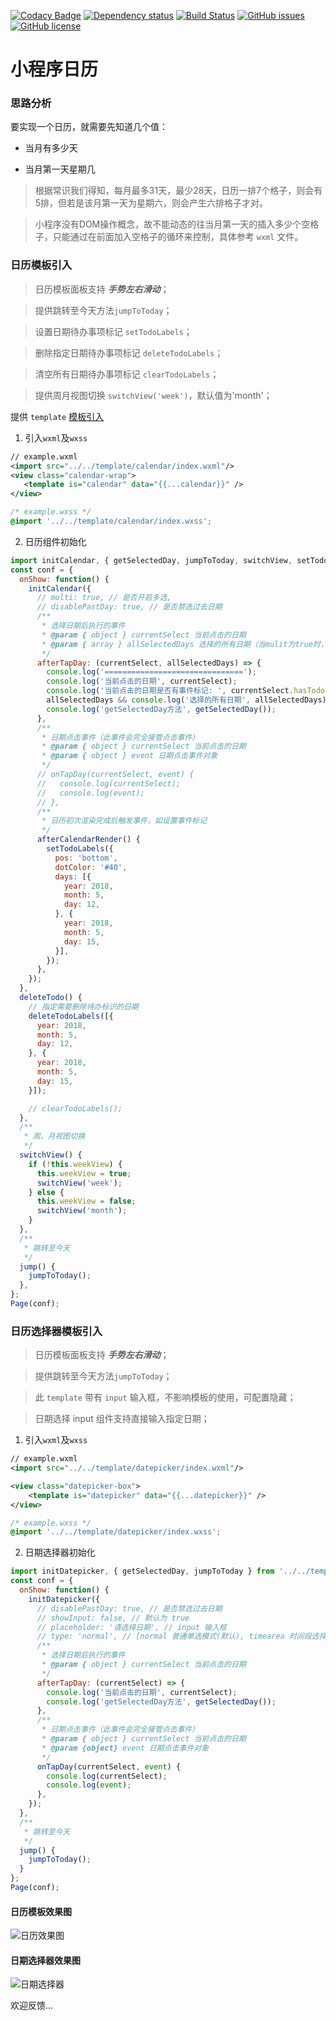 [![Codacy Badge](https://api.codacy.com/project/badge/Grade/b33e6266074e4ba585fa802a46ce1b30)](https://app.codacy.com/app/treadpit/wx_calendar?utm_source=github.com&utm_medium=referral&utm_content=treadpit/wx_calendar&utm_campaign=badger)
[![Dependency status](https://img.shields.io/david/treadpit/wx_calendar.svg)](https://david-dm.org/treadpit/wx_calendar)
[![Build Status](https://travis-ci.org/treadpit/wx_calendar.svg?branch=master)](https://travis-ci.org/treadpit/wx_calendar)
[![GitHub issues](https://img.shields.io/github/issues/treadpit/wx_calendar.svg?style=flat-square)](https://github.com/treadpit/wx_calendar/issues)
[![GitHub license](https://img.shields.io/github/license/treadpit/wx_calendar.svg?style=flat-square)](https://github.com/treadpit/wx_calendar/blob/master/LICENSE)

# 小程序日历

### 思路分析

要实现一个日历，就需要先知道几个值：

- 当月有多少天

- 当月第一天星期几


> 根据常识我们得知，每月最多31天，最少28天，日历一排7个格子，则会有5排，但若是该月第一天为星期六，则会产生六排格子才对。

> 小程序没有DOM操作概念，故不能动态的往当月第一天的插入多少个空格子，只能通过在前面加入空格子的循环来控制，具体参考 `wxml` 文件。

### 日历模板引入
> 日历模板面板支持 ***手势左右滑动***；

> 提供跳转至今天方法`jumpToToday`；

> 设置日期待办事项标记 `setTodoLabels`；

> 删除指定日期待办事项标记 `deleteTodoLabels`；

> 清空所有日期待办事项标记 `clearTodoLabels`；

> 提供周月视图切换 `switchView('week')`，默认值为'month'；

提供 `template` [模板引入](https://mp.weixin.qq.com/debug/wxadoc/dev/framework/view/wxml/template.html)

1. 引入`wxml`及`wxss`
```xml
// example.wxml
<import src="../../template/calendar/index.wxml"/>
<view class="calendar-wrap">
   <template is="calendar" data="{{...calendar}}" />
</view>
```
```css
/* example.wxss */
@import '../../template/calendar/index.wxss';
```

2. 日历组件初始化
```js
import initCalendar, { getSelectedDay, jumpToToday, switchView, setTodoLabels, deleteTodoLabels, clearTodoLabels } from '../../template/calendar/index';
const conf = {
  onShow: function() {
    initCalendar({
      // multi: true, // 是否开启多选,
      // disablePastDay: true, // 是否禁选过去日期
      /**
       * 选择日期后执行的事件
       * @param { object } currentSelect 当前点击的日期
       * @param { array } allSelectedDays 选择的所有日期（当mulit为true时，才有allSelectedDays参数）
       */
      afterTapDay: (currentSelect, allSelectedDays) => {
        console.log('===============================');
        console.log('当前点击的日期', currentSelect);
        console.log('当前点击的日期是否有事件标记: ', currentSelect.hasTodo || false);
        allSelectedDays && console.log('选择的所有日期', allSelectedDays);
        console.log('getSelectedDay方法', getSelectedDay());
      },
      /**
       * 日期点击事件（此事件会完全接管点击事件）
       * @param { object } currentSelect 当前点击的日期
       * @param { object } event 日期点击事件对象
       */
      // onTapDay(currentSelect, event) {
      //   console.log(currentSelect);
      //   console.log(event);
      // },
      /**
       * 日历初次渲染完成后触发事件，如设置事件标记
       */
      afterCalendarRender() {
        setTodoLabels({
          pos: 'bottom',
          dotColor: '#40',
          days: [{
            year: 2018,
            month: 5,
            day: 12,
          }, {
            year: 2018,
            month: 5,
            day: 15,
          }],
        });
      },
    });
  },
  deleteTodo() {
    // 指定需要删除待办标识的日期
    deleteTodoLabels([{
      year: 2018,
      month: 5,
      day: 12,
    }, {
      year: 2018,
      month: 5,
      day: 15,
    }]);

    // clearTodoLabels();
  },
  /**
   * 周、月视图切换
   */
  switchView() {
    if (!this.weekView) {
      this.weekView = true;
      switchView('week');
    } else {
      this.weekView = false;
      switchView('month');
    }
  },
  /**
   * 跳转至今天
   */
  jump() {
    jumpToToday();
  },
};
Page(conf);
```
### 日历选择器模板引入
> 日历模板面板支持 ***手势左右滑动***；

> 提供跳转至今天方法`jumpToToday`；

> 此 `template` 带有 `input` 输入框，不影响模板的使用，可配置隐藏；

> 日期选择 input 组件支持直接输入指定日期；

1. 引入`wxml`及`wxss`
```xml
// example.wxml
<import src="../../template/datepicker/index.wxml"/>

<view class="datepicker-box">
	<template is="datepicker" data="{{...datepicker}}" />
</view>
```
```css
/* example.wxss */
@import '../../template/datepicker/index.wxss';
```

2. 日期选择器初始化
```js
import initDatepicker, { getSelectedDay, jumpToToday } from '../../template/datepicker/index';
const conf = {
  onShow: function() {
    initDatepicker({
      // disablePastDay: true, // 是否禁选过去日期
      // showInput: false, // 默认为 true
      // placeholder: '请选择日期', // input 输入框
      // type: 'normal', // [normal 普通单选模式(默认), timearea 时间段选择模式(待开发), multiSelect 多选模式(待完善)]
      /**
       * 选择日期后执行的事件
       * @param { object } currentSelect 当前点击的日期
       */
      afterTapDay: (currentSelect) => {
        console.log('当前点击的日期', currentSelect);
        console.log('getSelectedDay方法', getSelectedDay());
      },
      /**
       * 日期点击事件（此事件会完全接管点击事件）
       * @param { object } currentSelect 当前点击的日期
       * @param {object} event 日期点击事件对象
       */
      onTapDay(currentSelect, event) {
        console.log(currentSelect);
        console.log(event);
      },
    });
  },
  /**
   * 跳转至今天
   */
  jump() {
    jumpToToday();
  }
};
Page(conf);
```

#### 日历模板效果图

![日历效果图](https://raw.githubusercontent.com/treadpit/wx_calendar/develop/screenshot/screenshot_calendar.gif)

#### 日期选择器效果图

![日期选择器](https://raw.githubusercontent.com/treadpit/wx_calendar/develop/screenshot/screenshow_datepicker.gif)

欢迎反馈...
